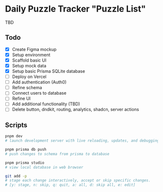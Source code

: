 # Daily Puzzle Tracker "Puzzle List"

TBD

## Todo

- [x] Create Figma mockup
- [x] Setup environment
- [x] Scaffold basic UI
- [x] Setup mock data
- [x] Setup basic Prisma SQLite database
- [ ] Deploy on Vercel
- [ ] Add authentication (Auth0)
- [ ] Refine schema
- [ ] Connect users to database
- [ ] Refine UI
- [ ] Add additional functionality (TBD)
- [ ] Delete button, dndkit, routing, analytics, shadcn, server actions

## Scripts

```bash
pnpm dev
# launch development server with live reloading, updates, and debugging.

pnpm prisma db push
# push changes to schema from prisma to database

pnpm prisma studio
# view local database in web browser

git add -p
# stage each change interactively, accept or skip specific changes.
# [y: stage, n: skip, q: quit, a: all, d: skip all, e: edit]
```
